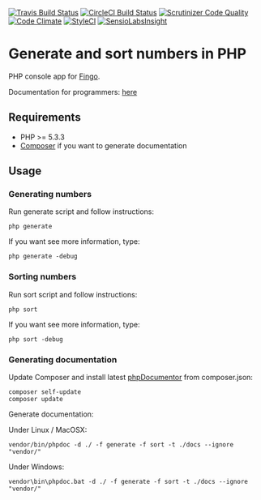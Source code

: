 [![Travis Build Status](https://travis-ci.org/Saibamen/Generate-Sort-Numbers.svg)](https://travis-ci.org/Saibamen/Generate-Sort-Numbers)
[![CircleCI Build Status](https://circleci.com/gh/Saibamen/Generate-Sort-Numbers.svg?style=shield)](https://circleci.com/gh/Saibamen/Generate-Sort-Numbers)
[![Scrutinizer Code Quality](https://scrutinizer-ci.com/g/Saibamen/Generate-Sort-Numbers/badges/quality-score.png)](https://scrutinizer-ci.com/g/Saibamen/Generate-Sort-Numbers/)
[![Code Climate](https://codeclimate.com/github/Saibamen/Generate-Sort-Numbers/badges/gpa.svg)](https://codeclimate.com/github/Saibamen/Generate-Sort-Numbers)
[![StyleCI](https://styleci.io/repos/104583437/shield)](https://styleci.io/repos/104583437)
[![SensioLabsInsight](https://insight.sensiolabs.com/projects/26f85851-cba3-4d7d-a4f5-892faf8258c1/mini.png)](https://insight.sensiolabs.com/projects/26f85851-cba3-4d7d-a4f5-892faf8258c1)

# Generate and sort numbers in PHP

PHP console app for [Fingo](http://www.fingo.pl/).

Documentation for programmers: [here](https://saibamen.github.io/Generate-Sort-Numbers/)

## Requirements

* PHP >= 5.3.3
* [Composer](https://getcomposer.org/) if you want to generate documentation

## Usage

### Generating numbers

Run generate script and follow instructions:

```
php generate
```

If you want see more information, type:

```
php generate -debug
```

### Sorting numbers

Run sort script and follow instructions:

```
php sort
```

If you want see more information, type:

```
php sort -debug
```

### Generating documentation

Update Composer and install latest [phpDocumentor](https://www.phpdoc.org/) from composer.json:

```
composer self-update
composer update
```

Generate documentation:

Under Linux / MacOSX:
```
vendor/bin/phpdoc -d ./ -f generate -f sort -t ./docs --ignore "vendor/"
```

Under Windows:
```
vendor\bin\phpdoc.bat -d ./ -f generate -f sort -t ./docs --ignore "vendor/"
```
